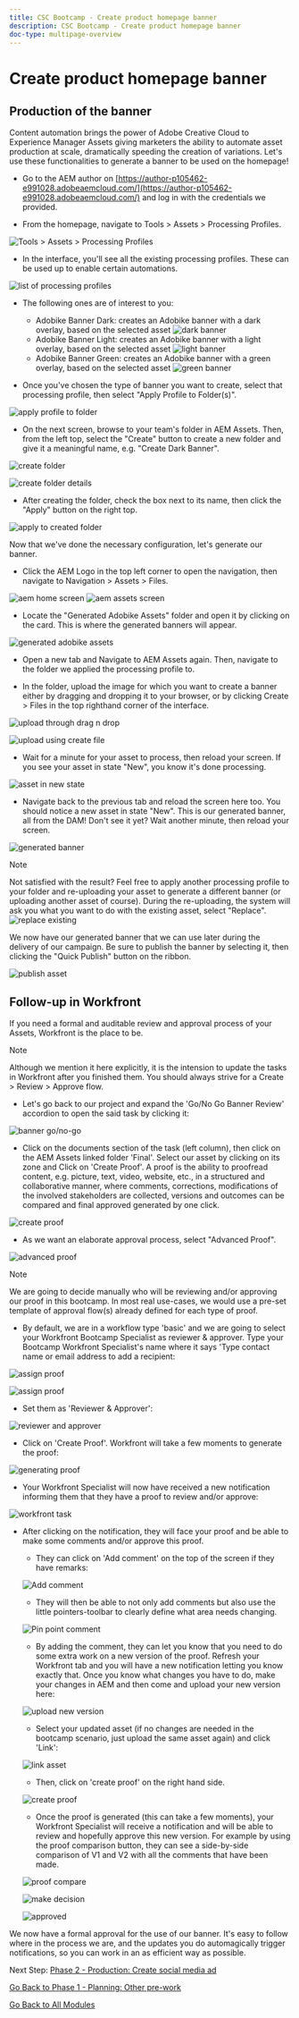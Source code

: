 ```yaml
---
title: CSC Bootcamp - Create product homepage banner
description: CSC Bootcamp - Create product homepage banner
doc-type: multipage-overview
---
```

# Create product homepage banner

## Production of the banner

Content automation brings the power of Adobe Creative Cloud to Experience Manager Assets giving marketers the ability to automate asset production at scale, dramatically speeding the creation of variations. Let's use these functionalities to generate a banner to be used on the homepage!

-   Go to the AEM author on [https://author-p105462-e991028.adobeaemcloud.com/](https://author-p105462-e991028.adobeaemcloud.com/) and log in with the credentials we provided.

-   From the homepage, navigate to Tools \> Assets \> Processing Profiles.

![Tools > Assets > Processing Profiles](./images/prod-processing-profiles.png)

- In the interface, you'll see all the existing processing profiles. These can be used up to enable certain automations.

 ![list of processing profiles](./images/prod-profile-list.png)


-   The following ones are of interest to you:
    -   Adobike Banner Dark: creates an Adobike banner with a dark overlay, based on the selected asset
    ![dark banner](./images/prod-banner-dark.jpg)
    -   Adobike Banner Light: creates an Adobike banner with a light overlay, based on the selected asset
    ![light banner](./images/prod-banner-light.jpg)
    -   Adobike Banner Green: creates an Adobike banner with a green overlay, based on the selected asset
    ![green banner](./images/prod-banner-green.jpg)

-   Once you've chosen the type of banner you want to create, select that processing profile, then select "Apply Profile to Folder(s)".

 ![apply profile to folder](./images/prod-apply-profile.png)

- On the next screen, browse to your team's folder in AEM Assets. Then, from the left top, select the "Create" button to create a new folder and give it a meaningful name, e.g. "Create Dark Banner".

 ![create folder](./images/prod-create-profile-folder.png)

 ![create folder details](./images/prod-profile-folder-details.png)

- After creating the folder, check the box next to its name, then click the "Apply" button on the right top.

 ![apply to created folder](./images/prod-select-profile-folder.png)

Now that we've done the necessary configuration, let's generate our banner.

- Click the AEM Logo in the top left corner to open the navigation, then navigate to Navigation \> Assets \> Files.

 ![aem home screen](./images/prod-select-assets.png)
 ![aem assets screen](./images/prod-select-assets-2.png)

- Locate the "Generated Adobike Assets" folder and open it by clicking on the card. This is where the generated banners will appear.

 ![generated adobike assets](./images/prod-generated-banners.png)

-   Open a new tab and Navigate to AEM Assets again. Then, navigate to the folder we applied the processing profile to.

-   In the folder, upload the image for which you want to create a banner either by dragging and dropping it to your browser, or by clicking Create \> Files in the top righthand corner of the interface. 

![upload through drag n drop](./images/prod-drag-drop-banner.png)

![upload using create file](./images/prod-create-file.png)


- Wait for a minute for your asset to process, then reload your screen. If you see your asset in state "New", you know it's done processing.

![asset in new state](./images/prod-asset-processed.png)

- Navigate back to the previous tab and reload the screen here too. You should notice a new asset in state "New". This is our generated banner, all from the DAM! Don't see it yet? Wait another minute, then reload your screen.

![generated banner](./images/prod-new-banner.png)

>[!NOTE]
>
> Not satisfied with the result? Feel free to apply another processing profile to your folder and re-uploading your asset to generate a different banner (or uploading another asset of course). During the re-uploading, the system will ask you what you want to do with the existing asset, select "Replace".
> ![replace existing](./images/prod-replace-asset.png)

We now have our generated banner that we can use later during the delivery of our campaign. Be sure to publish the banner by selecting it, then clicking the "Quick Publish" button on the ribbon.

![publish asset](./images/prod-publish-banner.png)

## Follow-up in Workfront

If you need a formal and auditable review and approval process of your Assets, Workfront is the place to be.

>[!NOTE]
>
> Although we mention it here explicitly, it is the intension to update the tasks in Workfront after you finished them. You should always strive for a Create > Review > Approve flow.

- Let's go back to our project and expand the 'Go/No Go Banner Review' accordion to open the said task by clicking it:

![banner go/no-go](./images/banner-gonogo.png)

- Click on the documents section of the task (left column), then click on the AEM Assets linked folder 'Final'. Select our asset by clicking on its zone and Click on 'Create Proof'. A proof is the ability to proofread content, e.g. picture, text, video, website, etc., in a structured and collaborative manner, where comments, corrections, modifications of the involved stakeholders are collected, versions and outcomes can be compared and final approved generated by one click.

![create proof](./images/wf-create-proof.png)

- As we want an elaborate approval process, select "Advanced Proof".

![advanced proof](./images/wf-advanced-proof.png)

>[!NOTE]
>
> We are going to decide manually who will be reviewing and/or approving our proof in this bootcamp. In most real use-cases, we would use a pre-set template of approval flow(s) already defined for each type of proof.

- By default, we are in a workflow type 'basic' and we are going to select your Workfront Bootcamp Specialist as reviewer & approver. Type your Bootcamp Workfront Specialist's name where it says 'Type contact name or email address to add a recipient:

![assign proof](./images/wf-proof-assign.png)

![assign proof](./images/wf-assign-proof-2.png)

- Set them as 'Reviewer & Approver':

![reviewer and approver](./images/wf-review-approve.png)

- Click on 'Create Proof'. Workfront will take a few moments to generate the proof:

![generating proof](./images/wf-generating-proof.png)

- Your Workfront Specialist will now have received a new notification informing them that they have a proof to review and/or approve:

![workfront task](./images/wf-proof-task.png)

-   After clicking on the notification, they will face your proof and be able to make some comments and/or approve this proof. 

    - They can click on 'Add comment' on the top of the screen if they have remarks:

    ![Add comment](./images/wf-proof-add-comment.png)

    - They will then be able to not only add comments but also use the little pointers-toolbar to clearly define what area needs changing.

    ![Pin point comment](./images/wf-proof-comment.png)

    - By adding the comment, they can let you know that you need to do some extra work on a new version of the proof. Refresh your Workfront tab and you will have a new notification letting you know exactly that. Once you know what changes you have to do, make your changes in AEM and then come and upload your new version here:

    ![upload new version](./images/wf-upload-version.png)

    - Select your updated asset (if no changes are needed in the bootcamp scenario, just upload the same asset again) and click 'Link':

    ![link asset](./images/wf-link-new-asset.png)

    - Then, click on 'create proof' on the right hand side.

    ![create proof](./images/create-new-proof.png)

    - Once the proof is generated (this can take a few moments), your Workfront Specialist will receive a notification and will be able to review and hopefully approve this new version.  For example by using the proof comparison button, they can see a side-by-side comparison of V1 and V2 with all the comments that have been made.

    ![proof compare](./images/wf-proof-compare.png)

    ![make decision](./images/make-decision-proof.png)

    ![approved](./images/approved.png)

We now have a formal approval for the use of our banner. It's easy to follow where in the process we are, and the updates you do automagically trigger notifications, so you can work in an as efficient way as possible.

Next Step: [Phase 2 - Production: Create social media ad](./social.md)

[Go Back to Phase 1 - Planning: Other pre-work](../planning/prework.md)

[Go Back to All Modules](../../overview.md)
